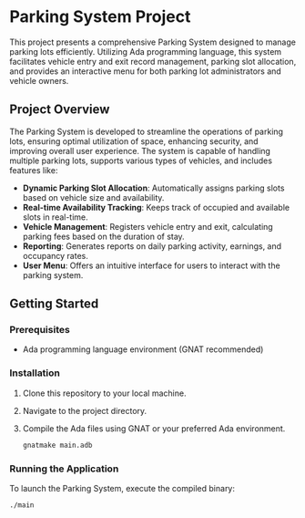 # Parking System Project

This project presents a comprehensive Parking System designed to manage parking lots efficiently. Utilizing Ada programming language, this system facilitates vehicle entry and exit record management, parking slot allocation, and provides an interactive menu for both parking lot administrators and vehicle owners.

## Project Overview

The Parking System is developed to streamline the operations of parking lots, ensuring optimal utilization of space, enhancing security, and improving overall user experience. The system is capable of handling multiple parking lots, supports various types of vehicles, and includes features like:

- **Dynamic Parking Slot Allocation**: Automatically assigns parking slots based on vehicle size and availability.
- **Real-time Availability Tracking**: Keeps track of occupied and available slots in real-time.
- **Vehicle Management**: Registers vehicle entry and exit, calculating parking fees based on the duration of stay.
- **Reporting**: Generates reports on daily parking activity, earnings, and occupancy rates.
- **User Menu**: Offers an intuitive interface for users to interact with the parking system.

## Getting Started

### Prerequisites

- Ada programming language environment (GNAT recommended)

### Installation

1. Clone this repository to your local machine.
2. Navigate to the project directory.
3. Compile the Ada files using GNAT or your preferred Ada environment.

    ```bash
    gnatmake main.adb
    ```

### Running the Application

To launch the Parking System, execute the compiled binary:

```bash
./main
